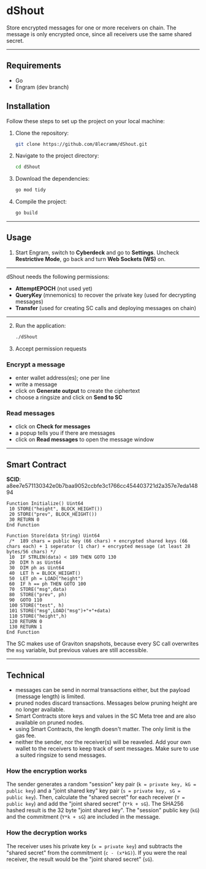 # dShout

Store encrypted messages for one or more receivers on chain.
The message is only encrypted once, since all receivers use the same shared secret.

---

## Requirements

- Go
- Engram (dev branch)

## Installation

Follow these steps to set up the project on your local machine:

1. Clone the repository:

   ```sh
   git clone https://github.com/8lecramm/dShout.git
   ```

2. Navigate to the project directory:

   ```sh
   cd dShout
   ```

3. Download the dependencies:

   ```sh
   go mod tidy
   ```

4. Compile the project:

   ```sh
   go build
   ```

---

## Usage

1. Start Engram, switch to **Cyberdeck** and go to **Settings**.
Uncheck **Restrictive Mode**, go back and turn **Web Sockets (WS)** on.
---
dShout needs the following permissions:

- **AttemptEPOCH** (not used yet)
- **QueryKey** (mnemonics) to recover the private key (used for decrypting messages)
- **Transfer** (used for creating SC calls and deploying messages on chain)
---
2. Run the application:

   ```sh
   ./dShout
   ```

3. Accept permission requests

### Encrypt a message
- enter wallet address(es); one per line
- write  a message
- click on **Generate output** to create the ciphertext
- choose a ringsize and click on **Send to SC**

### Read messages
- click on **Check for messages**
- a popup tells you if there are messages
- click on **Read messages** to open the message window

---

## Smart Contract

**SCID**: a8ee7e571130342e0b7baa9052ccbfe3c1766cc454403721d2a357e7eda14894

```
Function Initialize() Uint64
 10 STORE("height", BLOCK_HEIGHT())
 20 STORE("prev", BLOCK_HEIGHT())
 30 RETURN 0 
End Function 

Function Store(data String) Uint64
 /*  189 chars = public key (66 chars) + encrypted shared keys (66 chars each) + 1 seperator (1 char) + encrypted message (at least 28 bytes/56 chars) */
 10  IF STRLEN(data) < 189 THEN GOTO 130
 20  DIM h as Uint64
 30  DIM ph as Uint64
 40  LET h = BLOCK_HEIGHT()
 50  LET ph = LOAD("height")
 60  IF h == ph THEN GOTO 100
 70  STORE("msg",data)
 80  STORE("prev", ph)
 90  GOTO 110
 100 STORE("test", h)
 101 STORE("msg",LOAD("msg")+"+"+data)
 110 STORE("height",h)
 120 RETURN 0
 130 RETURN 1
End Function
```

The SC makes use of Graviton snapshots, because every SC call overwrites the `msg` variable, but previous values are still accessible.

---

## Technical

- messages can be send in normal transactions either, but the payload (message length) is limited.
- pruned nodes discard transactions. Messages below pruning height are no longer available.
- Smart Contracts store keys and values in the SC Meta tree and are also available on pruned nodes.
- using Smart Contracts, the length doesn't matter. The only limit is the gas fee.
- neither the sender, nor the receiver(s) will be reaveled. Add your own wallet to the receivers to keep track of sent messages. Make sure to use a suited ringsize to send messages.

### How the encryption works

The sender generates a random "session" key pair (`k = private key, kG = public key`) and a "joint shared key" key pair (`s = private key, sG = public key`).
Then, calculate the "shared secret" for each receiver (`Y = public key`) and add the "joint shared secret" (`Y*k + sG`). 
The SHA256 hashed result is the 32 byte "joint shared key". 
The "session" public key (`kG`) and the commitment (`Y*k + sG`) are included in the message.

### How the decryption works

The receiver uses his private key (`x = private key`) and subtracts the "shared secret" from the commitment (` c - (x*kG) `).
If you were the real receiver, the result would be the "joint shared secret" (`sG`).
